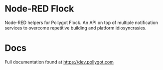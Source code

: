 # Node-RED Flock

Node-RED helpers for Pollygot Flock. An API on top of multiple notification services to overcome repetitive building and platform idiosyncrasies.

# Docs

Full documentation found at https://dev.pollygot.com